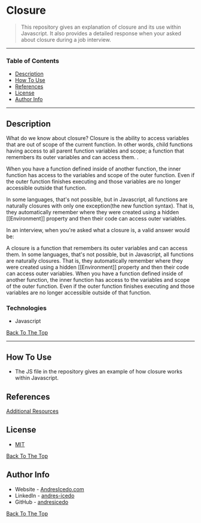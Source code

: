# Closure

> This repository gives an explanation of closure and its use within Javascript. It also provides a detailed response when your asked about closure during a job interview.

---

### Table of Contents

- [Description](#description)
- [How To Use](#how-to-use)
- [References](#references)
- [License](#license)
- [Author Info](#author-info)

---

## Description

What do we know about closure?
Closure is the ability to access variables that are out of scope of the 
current function. In other words, child functions having access to all parent function variables and scope; a function that remembers its outer variables and can access them. .

When you have a function defined inside of another function, the inner function 
has access to the variables and scope of the outer function. Even if the outer function finishes executing and those variables are no longer 
accessible outside that function.

In some languages, that's not possible, but in Javascript, all functions are 
naturally closures with only one exception(the new function syntax). That is, 
they automatically remember where they were created using a hidden [[Environment]] 
property and then their code can access outer variables.


In an interview, when you're asked what a closure is, a valid answer would be:

A closure is a function that remembers its outer variables and can access them. 
In some languages, that's not possible, but in Javascript, all functions are 
naturally closures. That  is, they automatically remember where they were created 
using a hidden [[Environment]] property and then their code can access outer 
variables. When you have a function defined inside of another function, the inner 
function has access to the variables and scope of the outer function. Even if the 
outer function finishes executing and those variables are no longer accessible 
outside of that function.

### Technologies

- Javascript

[Back To The Top](#Closure)

---

## How To Use

- The JS file in the repository gives an example of how closure works within Javascript.


## References

[Additional Resources](https://javascript.info/closure)

## License

* [MIT](https://opensource.org/licenses/MIT)

[Back To The Top](#Closure)

## Author Info

- Website - [AndresIcedo.com](https://AndresIcedo.com/)
- LinkedIn - [andres-icedo](https://www.linkedin.com/in/andres-icedo/)
- GitHub - [andresicedo](https://github.com/andresicedo)


[Back To The Top](#Closure)
